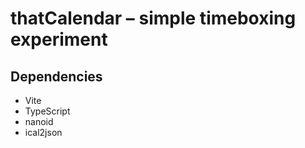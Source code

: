 # thatCalendar – simple timeboxing experiment

## Dependencies

- Vite
- TypeScript
- nanoid
- ical2json

